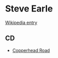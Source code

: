 # Steve Earle

[Wikipedia entry](https://en.wikipedia.org/wiki/Steve_Earle)

## CD

- [Copperhead Road](Copperhead_Road.md)
